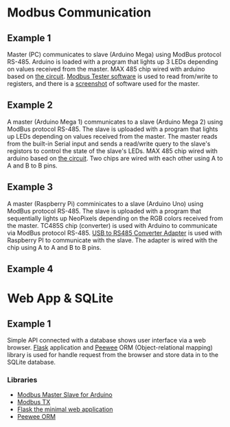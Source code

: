 # Modbus Communication
## Example 1
Master (PC) communicates to slave (Arduino Mega) using ModBus protocol RS-485. Arduino is loaded with a program that lights up 3 LEDs depending on values received from the master.
MAX 485 chip wired with arduino based on [the circuit](https://github.com/Jamshedshoh/proxima/blob/master/exercises/sources/Ff8Vo.png).
[Modbus Tester software](https://github.com/Jamshedshoh/proxima/blob/master/tools/Tester.exe) is used to read from/write to registers, and there is a [screenshot](https://github.com/Jamshedshoh/proxima/blob/master/exercises/sources/Modbus%20tester%20app%20screenshot.PNG) of software used for the master.   

## Example 2
A master (Arduino Mega 1) communicates to a slave (Arduino Mega 2) using ModBus protocol RS-485. The slave is uploaded with a program that lights up LEDs depending on values received from the master. The master reads from the built-in Serial input and sends a read/write query to the slave's registors to control the state of the slave's LEDs. 
MAX 485 chip wired with arduino based on [the circuit](https://github.com/Jamshedshoh/proxima/blob/master/exercises/sources/Ff8Vo.png). Two chips are wired with each other using A to A and B to B pins.

## Example 3
A master (Raspberry Pi) comminicates to a slave (Arduino Uno) using ModBus protocol RS-485. The slave is uploaded with a program that sequentially lights up NeoPixels depending on the RGB colors received from the master. 
TC485S chip (converter) is used with Arduino to communicate via ModBus protocol RS-485. [USB to RS485 Converter Adapter](https://potentiallabs.com/cart/image/cache/catalog/Latest%20components/usb%20to%20485%20converter_01-800x800.jpg) is used with Raspberry PI to communicate with the slave. The adapter is wired with the chip using A to A and B to B pins. 

## Example 4

# Web App & SQLite
## Example 1
Simple API connected with a database shows user interface via a web browser. [Flask](https://flask.palletsprojects.com/en/1.1.x/quickstart/) application and [Peewee](http://docs.peewee-orm.com/en/latest/peewee/quickstart.html#quickstart) ORM (Object-relational mapping) library is used for handle request from the browser and store data in to the SQLite database.  

### Libraries
- [Modbus Master Slave for Arduino](https://github.com/smarmengol/Modbus-Master-Slave-for-Arduino)
- [Modbus TX](https://github.com/ljean/modbus-tk)
- [Flask the minimal web application](https://github.com/pallets/flask)
- [Peewee ORM](https://github.com/coleifer/peewee)
